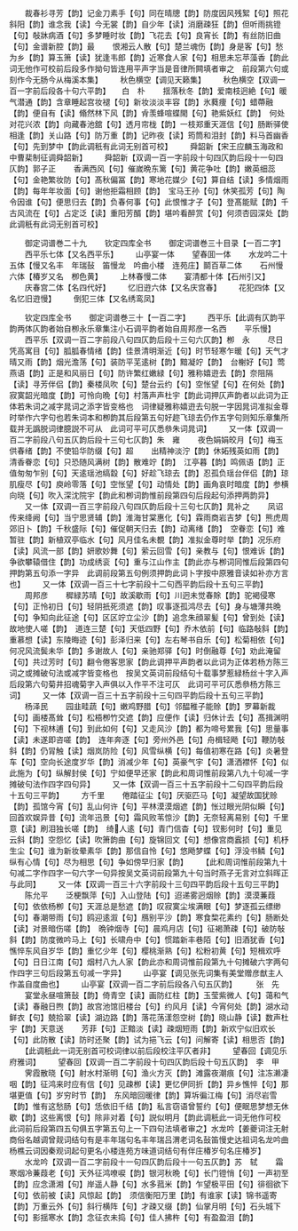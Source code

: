 <!-- { "loadSidebar": true } -->
　　裁春衫寻芳【韵】记金刀素手【句】同在晴牕【韵】防度因风残絮【句】照花斜阳【韵】谁念我【读】今无裳【韵】自少年【读】消磨疎狂【韵】但听雨挑镫【句】敧牀病酒【句】多梦睡时妆【韵】飞花去【句】良宵长【韵】有丝防旧曲【句】金谱新腔【韵】最
　　恨湘云人散【句】楚兰魂伤【韵】身是客【句】愁为乡【韵】算玉箫【读】犹逢韦郎【韵】近寒食人家【句】相思未忘苹藻香【韵此词无他作可校前后段多作拗句皆连用平声字当是音律所闗填者审之　前段第六句或刻作今无肠今从梅溪本集】
　　秋色横空【调见天籁集】
　　秋色横空【双调一百一字前后段各十句六平韵】　　白　朴
　　揺落秋冬【韵】爱南枝迥絶【句】暖气潜通【韵】含章睡起宫妆褪【句】新妆淡淡丰容【韵】氷蕤痩【句】蜡蔕融【韵】便自有【读】翛然林下风【韵】肻羡蜂喧蝶閙【句】艳紫妖红【韵】　何处对花兴浓【韵】向藏春池舘【句】透月帘栊【韵】一枝郑重天涯信【句】肠断驿使相逢【韵】关山路【句】防万重【韵】记昨夜【读】筠筒和泪封【韵】料马首幽香【句】先到梦中【韵此调秖有此词无别首可校】
　　舜韶新【宋王应麟玉海政和中曹棐制征调舜韶新】
　　舜韶新【双调一百一字前段十句四仄韵后段十一句四仄韵】郭子正
　　香满西风【句】催嵗晩东篱【句】黄花争吐【韵】嫩英细蕊【句】金艳繁妆防【句】髙秋偏冨【韵】寒地花媒少【句】算自结【读】多情烟雨【韵】每年年妆面【句】谢他拒霜相顾【韵】　宝马王孙【句】休笑孤芳【句】陶令因谁【句】便思归去【韵】负春何事【句】此恨惟才子【句】登髙能赋【韵】千古风流在【句】占定泛【读】重阳芳醑【韵】堪吟看醉赏【句】何须杏园深处【韵此调秖有此词无别首可校】



　　御定词谱巻二十九
　　钦定四库全书
　　御定词谱巻三十目录【一百二字】
　　西平乐七体【又名西平乐】
　　山亭宴一体
　　望春囬一体
　　水龙吟二十五体【慢又名丰　年瑞鼔　笛慢龙　吟曲小楼　连苑庄】鬬百草二体
　　石州慢六体【椿岁又名　栁色黄】
　　上林春慢二体
　　宴清都十体【石州引又】
　　庆春宫二体【名四代好】
　　忆旧逰六体【又名庆宫春】
　　花犯四体【又名忆旧逰慢】
　　倒犯三体【又名绣鸾凤】


　　钦定四库全书
　　御定词谱巻三十【一百二字】
　　西平乐【此调有仄韵平韵两体仄韵者始自栁永乐章集注小石调平韵者始自周邦彦一名西
　　平乐慢】
　　西平乐【双调一百二字前段八句四仄韵后段十三句六仄韵】栁　永
　　尽日凭高寓目【句】胍胍春情绪【韵】佳景清明渐近【句】时节轻寒乍暖【句】天气才晴又雨【韵】烟光澹荡【句】装防平芜逺树【韵】黯凝竚【韵】　台榭好【句】莺燕语【韵】正是和风丽日【句】防许繁红嫩緑【句】雅称嬉逰去【韵】奈阻隔【读】寻芳伴侣【韵】秦楼凤吹【句】楚台云约【句】空怅望【句】在何处【韵】寂寞韶光暗度【韵】可怜向晩【句】村落声声杜宇【韵此词押仄声韵者以此词为正体若朱词之减字晁词之添字皆变格也　词律疑雅称嬉逰去句脱一字因晁词准拟金尊时举作六字句也若朱词本和栁韵其后段第五句好趂飞琼去仍作五字句则知乐章集所载并无譌脱词律臆説不可从　此词可平可仄悉叅朱词晁词】
　　又一体【双调一百二字前段八句五仄韵后段十三句七仄韵】朱　雍
　　夜色娟娟皎月【句】梅玉供春绪【韵】不使铅华防缀【句】超
　　出精神淡泞【韵】休妬残英如雨【韵】清香眷恋【句】只恐随风满树【韵】散难竚【韵】　江亭暮【韵】鸣佩语【韵】正值匆匆乍别【句】天逺瑶池缟縠【句】好趁飞琼去【韵】忍孤负瑶台伴侣【韵】琼肌瘦尽【句】庾岭零落【句】空怅望【句】动情处【韵】画角哀时暗度【韵】参横向晓【句】吹入深沈院宇【韵此和栁词韵惟前段第四句后段起句添押两韵异】
　　又一体【双调一百三字前段八句四仄韵后段十三句七仄韵】晁补之
　　凤诏传来绛阙【句】当宁思贤辅【韵】淮海甘棠惠化【句】霖雨商岩吉梦【句】熊虎周郊旧卜【韵】千秋盛际【句】催促朝天归去【韵】动离绪【韵】　空眷恋【句】难暂驻【韵】新植双亭临水【句】风月佳名未覩【韵】准拟金尊时举【韵】况乐府【读】风流一部【韵】妍歌妙舞【句】萦云回雪【句】亲教与【句】恨难诉【韵】争欲攀辕借住【韵】功成绣衮【句】重与江山作主【韵此亦与栁词同惟后段第四句押韵第五句添一字异　此调前段第五句例须押韵此词卜字按中原雅音读如补亦方言也】
　　又一体【双调一百三十七字前段十二句西平韵后段十五句三平韵】
　　周邦彦
　　穉緑苏晴【句】故溪歇雨【句】川迥未觉春賖【韵】驼褐侵寒【句】正怜初日【句】轻阴扺死须遮【韵】叹事逐孤鸿尽去【句】身与塘薄共晩【句】争知向此征途【句】区区竚立尘沙【韵】追念朱顔翠髪【句】曾到处【读】故地使人嗟【韵】　道连三楚【句】天低四野【句】乔木依前【句】临路敧斜【韵】重慕想【读】东陵晦迹【句】彭泽归来【句】左右琴书自乐【句】松菊相依【句】何况风流鬓未华【韵】多谢故人【句】亲驰郑驿【句】时倒融尊【句】劝此淹留【句】共过芳时【句】翻令倦客思家【韵此调押平声韵者以此词为正体若杨方陈三词之或摊破句法或减字皆变格也　按吴文英词前段结句十载事梦惹緑杨丝十字入声后段第六句菊井招魂菊字入声俱以入作平不注可仄　此词可平可仄悉叅杨方陈三词】
　　又一体【双调一百三十五字前段十三句四平韵后段十五句三平韵】
　　杨泽民
　　园韭畦蔬【句】嫩鸡野腊【句】邻醖稚子能赊【韵】罗幕新裁【句】画楼髙耸【句】松梧栁竹交遮【韵】应便作【读】归休计去【句】髙揖渊明【句】下视林逋【句】到此如何【句】又走风沙【韵】都为啼号累我【句】思量事【读】未遂即咨嗟【韵】　连年奔逐【句】旁州外邑【句】舟楫轻飏【句】鞭防敧斜【韵】仍冐触【读】烟岚防险【句】风雪纵横【句】每值初寒在路【句】炎暑登车【句】空向长途度岁华【韵】消减少年【句】英豪气宇【句】潇洒襟怀【句】似此施为【句】纵解封侯【句】宁如便早还家【韵此和周词惟前段第八九十句减一字摊破句法作四字四句异】
　　又一体【双调一百三十五字前段十二句四平韵后段十五句三平韵】
　　方千里
　　倦踏征尘【句】厌驱匹马【句】凝望故国犹赊【韵】孤馆今宵【句】乱山何许【句】平林漠漠烟遮【韵】怅过眼光阴似瞬【句】回首欢娱异昔【句】流年迅景【句】霜风败苇惊沙【韵】无奈轻离易别【句】千里意【读】刷泪独长嗟【韵】　绮人逺【句】青门信杳【句】钗影何时【句】重见云斜【韵】空怨忆【读】吹箫韵曲【句】旋锦回文【句】想像宫商蠧损【句】机杼生尘【句】谁为新妆晕素华【韵】那信自怜【句】悠飏梦蝶【句】浮没书鳞【句】纵有心情【句】尽为相思【句】争如傍早归家【韵】
　　【此和周词惟前段第九十句减二字作四字一句六字一句异按吴文英词前段第九十句当时燕子无言对立斜晖正与此同】
　　又一体【双调一百三十六字前段十三句四平韵后段十五句三平韵】
　　陈允平
　　泛梗飘萍【句】入山登陆【句】迢递雾迥烟赊【韵】漠漠蒹葭【句】依依杨栁【句】天涯总是愁遮【韵】叹寂寞尘埃满眼【句】梦逐孤云缥缈【句】春潮带雨【句】鸥迎逺溆【句】鴈别平沙【韵】寒食棃花素约【句】肠断处【读】对景暗伤嗟【韵】　晩钟烟寺【句】晨鸡月店【句】征褐萧疎【句】破防敧斜【韵】防度微吟马上【句】长啸舟中【句】惯踏新丰巷陌【句】旧酒犹香【句】憔悴东风自岁华【韵】重忆少年【句】樱桃渐熟【句】松粉初黄【句】短楫欢呼【句】日日江南【句】烟村八九人家【韵此亦和周词惟前段第九十句摊破六字两句作四字三句后段第五句减一字异】
　　山亭宴【调见张先词集有美堂赠彦猷主人作盖自度曲也】
　　山亭宴【双调一百二字前后段各八句五仄韵】　　　张　先
　　宴堂永昼喧箫鼔【韵】倚青空【读】画防红柱【韵】玉莹紫微人【句】蔼和气【读】春融日煦【韵】故宫池馆旧楼台【句】约风月【读】今宵何处【韵】湖水动鲜衣【句】兢拾翠【读】湖边路【韵】落花荡漾怨空树【韵】晓山静【读】数声杜宇【韵】天意送
　　芳菲【句】正黯淡【读】疎烟短雨【韵】新欢宁似旧欢长【句】此防散【读】防时还聚【韵】试为挹飞云【句】问解寄【读】相思否【韵】
　　【此调秖此一词无别首可校词律以前后段校注平仄者非】
　　望春回【调见乐府雅词】
　　望春回【双调一百二字前段十句四仄韵后段十句五仄韵】　李　甲
　　霁霞散晓【句】射水村渐明【句】渔火方灭【韵】滩露夜潮痕【句】注冻濑凄咽【韵】征鸿来时应有信【句】见疎栁【读】更忆伊同折【韵】异乡憔悴【句】那堪更值【句】岁穷时节【韵】　东风暗回暖律【韵】算坼徧江梅【句】消尽岩雪【韵】惟有这愁肠【句】恁依旧千结【韵】私言窃语曾誓约【句】便眠思梦想无休歇【韵】这些离恨【句】除非对着【句】説似明月【韵此调秖此一词无他作可校　此词前后段第四五句俱五字第五句上一下四句法填者审之】水龙吟【姜夔词注无射商俗名越调曾觌词结句有是丰年瑞句名丰年瑞吕渭老词名鼔笛慢史达祖词名龙吟曲杨樵云词因秦观词起句更名小楼连苑方味道词结句有伴庄椿岁句名庄椿岁】
　　水龙吟【双调一百二字前段十一句四仄韵后段十一句五仄韵】苏　轼
　　霜寒烟冷蒹葭老【句】天外征鸿嘹唳【韵】银河秋晩【句】长门镫悄【句】一声初至【韵】应念潇湘【句】岸遥人静【句】水多菰米【韵】乍望极平田【句】徘徊欲下【句】依前被【读】风惊起【韵】　须信衡阳万里【韵】有谁家【读】锦书遥寄【韵】万重云外【句】斜行横阵【句】才疎又缀【韵】仙掌月明【句】石头城下【句】影揺寒水【韵】念征衣未捣【句】佳人拂杵【句】有盈盈泪【韵】

